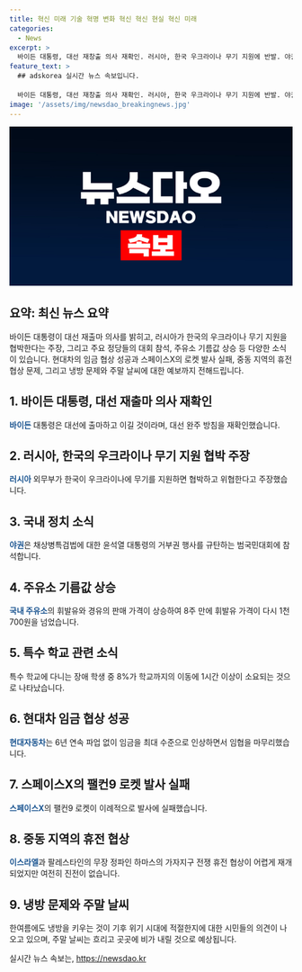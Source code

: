 ```yaml
---
title: 혁신 미래 기술 혁명 변화 혁신 혁신 현실 혁신 미래
categories:
  - News
excerpt: >
  바이든 대통령, 대선 재창출 의사 재확인. 러시아, 한국 우크라이나 무기 지원에 반발. 야권, 채상병특검법 거부권 규탄 범국민대회 참석. 주유소 기름값 상승 지속, 휘발유 8주만에 1천700원 넘어. 특수학교 장애학생 8%가 1시간 이상 통학. 현대차, 6년 연속 파업 없이 임금 협상 마무리. 스페이스X 로켓 발사 실패, 스타링크 위성 탑재 중. 이스라엘-팔레스타인 휴전 협상 어려움 지속. 한여름 냉방으로 냉방병 우려, 에어컨 21도에서 23도로 설정. 주말 흐리고 비 소나기, 토요일은 곳곳 비 예상, 일요일에는 남부지방에 중심으로 다시 많은 비.
feature_text: >
  ## adskorea 실시간 뉴스 속보입니다.

  바이든 대통령, 대선 재창출 의사 재확인. 러시아, 한국 우크라이나 무기 지원에 반발. 야권, 채상병특검법 거부권 규탄 범국민대회 참석. 주유소 기름값 상승 지속, 휘발유 8주만에 1천700원 넘어. 특수학교 장애학생 8%가 1시간 이상 통학. 현대차, 6년 연속 파업 없이 임금 협상 마무리. 스페이스X 로켓 발사 실패, 스타링크 위성 탑재 중. 이스라엘-팔레스타인 휴전 협상 어려움 지속. 한여름 냉방으로 냉방병 우려, 에어컨 21도에서 23도로 설정. 주말 흐리고 비 소나기, 토요일은 곳곳 비 예상, 일요일에는 남부지방에 중심으로 다시 많은 비.
image: '/assets/img/newsdao_breakingnews.jpg'
---
```


<p><img src="/assets/img/newsdao_breakingnews.jpg" alt="adskorea 속보" /></p>

<h2>요약: 최신 뉴스 요약</h2>

<p data-ke-size="size16">바이든 대통령이 대선 재출마 의사를 밝히고, 러시아가 한국의 우크라이나 무기 지원을 협박한다는 주장, 그리고 주요 정당들의 대회 참석, 주유소 기름값 상승 등 다양한 소식이 있습니다. 현대차의 임금 협상 성공과 스페이스X의 로켓 발사 실패, 중동 지역의 휴전 협상 문제, 그리고 냉방 문제와 주말 날씨에 대한 예보까지 전해드립니다.</p>

<h2 data-ke-size="size26">1. 바이든 대통령, 대선 재출마 의사 재확인</h2>

<p><b><span style="color: #1a5490;">바이든</span></b> 대통령은 대선에 출마하고 이길 것이라며, 대선 완주 방침을 재확인했습니다.</p>

<h2 data-ke-size="size26">2. 러시아, 한국의 우크라이나 무기 지원 협박 주장</h2>

<p><b><span style="color: #1a5490;">러시아</span></b> 외무부가 한국이 우크라이나에 무기를 지원하면 협박하고 위협한다고 주장했습니다.</p>

<h2 data-ke-size="size26">3. 국내 정치 소식</h2>

<p><b><span style="color: #1a5490;">야권</span></b>은 채상병특검법에 대한 윤석열 대통령의 거부권 행사를 규탄하는 범국민대회에 참석합니다.</p>

<h2 data-ke-size="size26">4. 주유소 기름값 상승</h2>

<p><b><span style="color: #1a5490;">국내 주유소</span></b>의 휘발유와 경유의 판매 가격이 상승하여 8주 만에 휘발유 가격이 다시 1천700원을 넘었습니다.</p>

<h2 data-ke-size="size26">5. 특수 학교 관련 소식</h2>

<p>특수 학교에 다니는 장애 학생 중 8%가 학교까지의 이동에 1시간 이상이 소요되는 것으로 나타났습니다.</p>

<h2 data-ke-size="size26">6. 현대차 임금 협상 성공</h2>

<p><b><span style="color: #1a5490;">현대자동차</span></b>는 6년 연속 파업 없이 임금을 최대 수준으로 인상하면서 임협을 마무리했습니다.</p>

<h2 data-ke-size="size26">7. 스페이스X의 팰컨9 로켓 발사 실패</h2>

<p><b><span style="color: #1a5490;">스페이스X</span></b>의 팰컨9 로켓이 이례적으로 발사에 실패했습니다.</p>

<h2 data-ke-size="size26">8. 중동 지역의 휴전 협상</h2>

<p><b><span style="color: #1a5490;">이스라엘</span></b>과 팔레스타인의 무장 정파인 하마스의 가자지구 전쟁 휴전 협상이 어렵게 재개되었지만 여전히 진전이 없습니다.</p>

<h2 data-ke-size="size26">9. 냉방 문제와 주말 날씨</h2>

<p>한여름에도 냉방을 키우는 것이 기후 위기 시대에 적절한지에 대한 시민들의 의견이 나오고 있으며, 주말 날씨는 흐리고 곳곳에 비가 내릴 것으로 예상됩니다.</p>
실시간 뉴스 속보는, <a href="https://newsdao.kr" rel="dofollow">https://newsdao.kr</a>


